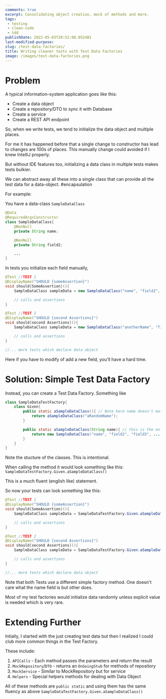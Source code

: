 ```yaml
---
comments: true
excerpt: Consolidating object creation, mock of methods and more.
tags:
 - testing
 - clean-code
 - tdd
publishDate: 2022-05-03T20:52:08.052481
last-modified-purpose:
slug: /test-data-factories/
title: Writing cleaner tests with Test Data Factories
image: /images/test-data-factories.png
---
```


# **Problem**

A typical information-system application goes like this:

- Create a data object
- Create a repository/DTO to sync it with Database
- Create a service
- Create a REST API endpoint

So, when we write tests, we tend to initialize the data object and multiple places.

For me it has happened before that a single change to constructor has lead to changes are 100s of places. This manually change could avoided if I knew IntelliJ properly.

But without IDE features too, initializing a data class in multiple tests makes tests bulkier.

We can abstract away all these into a single class that can provide all the test data for a data-object. #encapsulation

For example:

You have a data-class `SampleDataClass`

```java
@Data
@RequiredArgsConstructor
class SampleDataClass{
    @NonNull
    private String name;

    @NonNull
    private String field2;

    ...
}
```

In tests you initialize each field manually,

```java
@Test //TEST 1
@DisplayName("SHOULD {someAssertion}") 
void should{SomeAssertion}(){
    SampleDataClass sampleData = new SampleDataClass("name", "field2", "field3", ...);

    // calls and assertions
}

@Test //TEST 2
@DisplayName("SHOULD {second Assertions}") 
void should{second Assertions}(){
    SampleDataClass sampleData = new SampleDataClass("anotherName", "field2", "field3", ...);

    // calls and assertions
}

//... more tests which declare data object
```

Here if you have to modify of add a new field, you'll have a hard time.

# **Solution**: Simple Test Data Factory

Instead, you can create a Test Data Factory. Something like

```java
class SampleDataTestFactory{
    class Given{
        public static aSampleDataClass(){ // Note here name doesn't matter
            return aSampleDataClass("aRandomName");
        }

        public static aSampleDataClass(String name){ // this is the only place where class is initialized
            return new SampleDataClass("name", "field2", "field3", ...); 
        }
    }
}
```

Note the stucture of the classes. This is intentional.

When calling the method it would look something like this: `SampleDataTestFactory.Given.aSampleDataClass()`

This is a much fluent (english like) statement.

So now your tests can look something like this:

```java
@Test //TEST 1
@DisplayName("SHOULD {someAssertion}") 
void should{SomeAssertion}(){
    SampleDataClass sampleData = SampleDataTestFactory.Given.aSampleDataClass();

    // calls and assertions
}

@Test //TEST 2
@DisplayName("SHOULD {second Assertions}") 
void should{second Assertions}(){
    SampleDataClass sampleData = SampleDataTestFactory.Given.aSampleDataClass("anotherName");

    // calls and assertions
}

//... more tests which declare data object
```

Note that both Tests use a different simple factory method. One doesn't care what the name field is but other does.

Most of my test factories would initialize data randomly unless explicit value is needed which is very rare.

# **Extending Further**

Intially, I started with the just creating test data but then I realized I could club more common things in the Test Factory.

These include:

1. `APICalls` - Each method passes the parameters and return the result
2. `MockRepository`/`DTO` - returns an `OnGoingStub` for methods of repository
3. `MockService` - Similar to MockRepository but for service
4. `Helpers` - Special helpers methods for dealing with Data Object

All of these methods are `public static` and using them has the same fluency as above `SampleDataTestFactory.Given.aSampleDataClass()`

